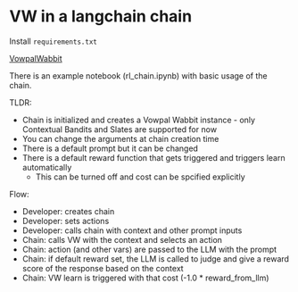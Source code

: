 # VW in a langchain chain

Install `requirements.txt`

[VowpalWabbit](https://github.com/VowpalWabbit/vowpal_wabbit)

There is an example notebook (rl_chain.ipynb) with basic usage of the chain.

TLDR:

- Chain is initialized and creates a Vowpal Wabbit instance - only Contextual Bandits and Slates are supported for now
- You can change the arguments at chain creation time
- There is a default prompt but it can be changed
- There is a default reward function that gets triggered and triggers learn automatically
  - This can be turned off and cost can be spcified explicitly

Flow:

- Developer: creates chain
- Developer: sets actions
- Developer: calls chain with context and other prompt inputs
- Chain: calls VW with the context and selects an action
- Chain: action (and other vars) are passed to the LLM with the prompt
- Chain: if default reward set, the LLM is called to judge and give a reward score of the response based on the context
- Chain: VW learn is triggered with that cost (-1.0 * reward_from_llm)
